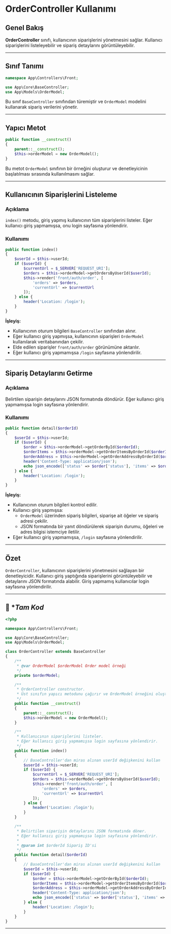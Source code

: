 # OrderController Kullanımı

## Genel Bakış
**OrderController** sınıfı, kullanıcının siparişlerini yönetmesini sağlar. Kullanıcı siparişlerini listeleyebilir ve sipariş detaylarını görüntüleyebilir.

---
## Sınıf Tanımı
```php
namespace App\Controllers\Front;

use App\Core\BaseController;
use App\Models\OrderModel;
```
Bu sınıf `BaseController` sınıfından türemiştir ve `OrderModel` modelini kullanarak sipariş verilerini yönetir.

---
## Yapıcı Metot
```php
public function __construct()
{
    parent::__construct();
    $this->orderModel = new OrderModel();
}
```
Bu metot `OrderModel` sınıfının bir örneğini oluşturur ve denetleyicinin başlatılması sırasında kullanılmasını sağlar.

---
## Kullanıcının Siparişlerini Listeleme

### Açıklama
`index()` metodu, giriş yapmış kullanıcının tüm siparişlerini listeler. Eğer kullanıcı giriş yapmamışsa, onu login sayfasına yönlendirir.

### Kullanımı
```php
public function index()
{
    $userId = $this->userId;
    if ($userId) {
        $currentUrl = $_SERVER['REQUEST_URI'];
        $orders = $this->orderModel->getOrdersByUserId($userId);
        $this->render('front/auth/order', [
            'orders' => $orders,
            'currentUrl' => $currentUrl
        ]);
    } else {
        header('Location: /login');
    }
}
```
**İşleyiş:**
- Kullanıcının oturum bilgileri `BaseController` sınıfından alınır.
- Eğer kullanıcı giriş yapmışsa, kullanıcının siparişleri `OrderModel` kullanılarak veritabanından çekilir.
- Elde edilen siparişler `front/auth/order` görünümüne aktarılır.
- Eğer kullanıcı giriş yapmamışsa `/login` sayfasına yönlendirilir.

---
## Sipariş Detaylarını Getirme

### Açıklama
Belirtilen siparişin detaylarını JSON formatında döndürür. Eğer kullanıcı giriş yapmamışsa login sayfasına yönlendirir.

### Kullanımı
```php
public function detail($orderId)
{
    $userId = $this->userId;
    if ($userId) {
        $order = $this->orderModel->getOrderById($orderId);
        $orderItems = $this->orderModel->getOrderItemsByOrderId($orderId);
        $orderAddress = $this->orderModel->getOrderAddressByOrderId($orderId);
        header('Content-Type: application/json');
        echo json_encode(['status' => $order['status'], 'items' => $orderItems, 'address' => $orderAddress]);
    } else {
        header('Location: /login');
    }
}
```

**İşleyiş:**
- Kullanıcının oturum bilgileri kontrol edilir.
- Kullanıcı giriş yapmışsa:
  - `OrderModel` üzerinden sipariş bilgileri, siparişe ait öğeler ve sipariş adresi çekilir.
  - JSON formatında bir yanıt döndürülerek siparişin durumu, öğeleri ve adres bilgisi istemciye iletilir.
- Eğer kullanıcı giriş yapmamışsa, `/login` sayfasına yönlendirilir.

---
## Özet
`OrderController`, kullanıcının siparişlerini yönetmesini sağlayan bir denetleyicidir. Kullanıcı giriş yaptığında siparişlerini görüntüleyebilir ve detaylarını JSON formatında alabilir. Giriş yapmamış kullanıcılar login sayfasına yönlendirilir.

---
## 📌 **Tam Kod*

```php
<?php

namespace App\Controllers\Front;

use App\Core\BaseController;
use App\Models\OrderModel;

class OrderController extends BaseController
{
    /**
     * @var OrderModel $orderModel Order model örneği
     */
    private $orderModel;

    /**
     * OrderController constructor.
     * Üst sınıfın yapıcı metodunu çağırır ve OrderModel örneğini oluşturur.
     */
    public function __construct()
    {
        parent::__construct();
        $this->orderModel = new OrderModel();
    }

    /**
     * Kullanıcının siparişlerini listeler.
     * Eğer kullanıcı giriş yapmamışsa login sayfasına yönlendirir.
     */
    public function index()
    {
        // BaseController'dan miras alınan userId değişkenini kullan
        $userId = $this->userId;
        if ($userId) {
            $currentUrl = $_SERVER['REQUEST_URI'];
            $orders = $this->orderModel->getOrdersByUserId($userId);
            $this->render('front/auth/order', [
                'orders' => $orders,
                'currentUrl' => $currentUrl
            ]);
        } else {
            header('Location: /login');
        }
    }

    /**
     * Belirtilen siparişin detaylarını JSON formatında döner.
     * Eğer kullanıcı giriş yapmamışsa login sayfasına yönlendirir.
     *
     * @param int $orderId Sipariş ID'si
     */
    public function detail($orderId)
    {
        // BaseController'dan miras alınan userId değişkenini kullan
        $userId = $this->userId;
        if ($userId) {
            $order = $this->orderModel->getOrderById($orderId);
            $orderItems = $this->orderModel->getOrderItemsByOrderId($orderId);
            $orderAddress = $this->orderModel->getOrderAddressByOrderId($orderId);
            header('Content-Type: application/json');
            echo json_encode(['status' => $order['status'], 'items' => $orderItems, 'address' => $orderAddress]);
        } else {
            header('Location: /login');
        }
    }
}

```
---

